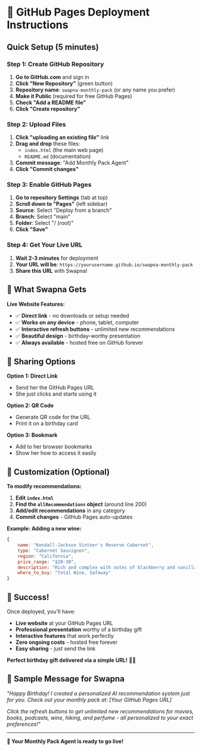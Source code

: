 # 🚀 GitHub Pages Deployment Instructions

## Quick Setup (5 minutes)

### Step 1: Create GitHub Repository
1. **Go to GitHub.com** and sign in
2. **Click "New Repository"** (green button)
3. **Repository name**: `swapna-monthly-pack` (or any name you prefer)
4. **Make it Public** (required for free GitHub Pages)
5. **Check "Add a README file"**
6. **Click "Create repository"**

### Step 2: Upload Files
1. **Click "uploading an existing file"** link
2. **Drag and drop** these files:
   - `index.html` (the main web page)
   - `README.md` (documentation)
3. **Commit message**: "Add Monthly Pack Agent"
4. **Click "Commit changes"**

### Step 3: Enable GitHub Pages
1. **Go to repository Settings** (tab at top)
2. **Scroll down to "Pages"** (left sidebar)
3. **Source**: Select "Deploy from a branch"
4. **Branch**: Select "main"
5. **Folder**: Select "/ (root)"
6. **Click "Save"**

### Step 4: Get Your Live URL
1. **Wait 2-3 minutes** for deployment
2. **Your URL will be**: `https://yourusername.github.io/swapna-monthly-pack`
3. **Share this URL** with Swapna!

## 🎯 What Swapna Gets

**Live Website Features:**
- ✅ **Direct link** - no downloads or setup needed
- ✅ **Works on any device** - phone, tablet, computer
- ✅ **Interactive refresh buttons** - unlimited new recommendations
- ✅ **Beautiful design** - birthday-worthy presentation
- ✅ **Always available** - hosted free on GitHub forever

## 📱 Sharing Options

**Option 1: Direct Link**
- Send her the GitHub Pages URL
- She just clicks and starts using it

**Option 2: QR Code**
- Generate QR code for the URL
- Print it on a birthday card

**Option 3: Bookmark**
- Add to her browser bookmarks
- Show her how to access it easily

## 🔧 Customization (Optional)

**To modify recommendations:**
1. **Edit `index.html`**
2. **Find the `allRecommendations` object** (around line 200)
3. **Add/edit recommendations** in any category
4. **Commit changes** - GitHub Pages auto-updates

**Example: Adding a new wine:**
```javascript
{
    name: "Kendall-Jackson Vintner's Reserve Cabernet",
    type: "Cabernet Sauvignon",
    region: "California", 
    price_range: "$20-30",
    description: "Rich and complex with notes of blackberry and vanilla",
    where_to_buy: "Total Wine, Safeway"
}
```

## 🎉 Success!

Once deployed, you'll have:
- **Live website** at your GitHub Pages URL
- **Professional presentation** worthy of a birthday gift
- **Interactive features** that work perfectly
- **Zero ongoing costs** - hosted free forever
- **Easy sharing** - just send the link

**Perfect birthday gift delivered via a simple URL!** 🎂✨

## 📧 Sample Message for Swapna

*"Happy Birthday! I created a personalized AI recommendation system just for you. Check out your monthly pack at: [Your GitHub Pages URL]*

*Click the refresh buttons to get unlimited new recommendations for movies, books, podcasts, wine, hiking, and perfume - all personalized to your exact preferences!"*

---

**🎁 Your Monthly Pack Agent is ready to go live!**